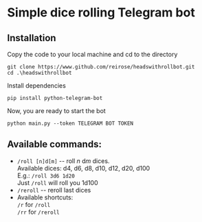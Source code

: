 # Simple dice rolling Telegram bot
## Installation
Copy the code to your local machine and cd to the directory
```commandline
git clone https://www.github.com/reirose/headswithrollbot.git
cd .\headswithrollbot
```
Install dependencies
```commandline
pip install python-telegram-bot
```
Now, you are ready to start the bot
```commandline
python main.py --token TELEGRAM BOT TOKEN
```
## Available commands:
 - ```/roll [n]d[m]``` -- roll _n_ d<i>m</i> dices.\
  Available dices: d4, d6, d8, d10, d12, d20, d100\
  E.g.: ```/roll 3d6 1d20```\
  Just ```/roll``` will roll you 1d100
 - ```/reroll``` -- reroll last dices
 - Available shortcuts: <br>```/r``` for ```/roll```<br>```/rr``` for ```/reroll```